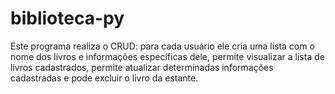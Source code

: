 # biblioteca-py
Este programa realiza o CRUD: para cada usuário ele cria uma lista com o nome dos livros e informações específicas dele, permite visualizar a lista de livros cadastrados, permite atualizar determinadas informações cadastradas e pode excluir o livro da estante.
